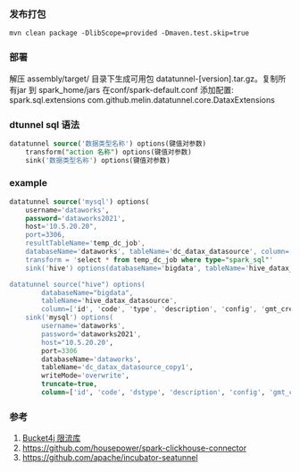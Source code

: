 ### 发布打包
```
mvn clean package -DlibScope=provided -Dmaven.test.skip=true
```

### 部署

解压 assembly/target/ 目录下生成可用包 datatunnel-[version].tar.gz。复制所有jar 到 spark_home/jars 
在conf/spark-default.conf 添加配置: spark.sql.extensions com.github.melin.datatunnel.core.DataxExtensions

### dtunnel sql 语法
```sql
datatunnel source('数据类型名称') options(键值对参数) 
    transform("action 名称") options(键值对参数)
    sink('数据类型名称') options(键值对参数)
```

### example
```sql
datatunnel source('mysql') options(
    username='dataworks',
    password='dataworks2021',
    host='10.5.20.20",
    port=3306,
    resultTableName='temp_dc_job',
    databaseName='dataworks', tableName='dc_datax_datasource', column=["*"])
    transform = 'select * from temp_dc_job where type="spark_sql"'
    sink('hive') options(databaseName='bigdata', tableName='hive_datax_datasource', writeMode='overwrite', column=["*"]);

datatunnel source("hive") options(
        databaseName="bigdata", 
        tableName='hive_datax_datasource', 
        column=['id', 'code', 'type', 'description', 'config', 'gmt_created', 'gmt_modified', 'creater', 'modifier'])
    sink('mysql') options(
        username='dataworks',
        password='dataworks2021',
        host="10.5.20.20',
        port=3306
        databaseName='dataworks', 
        tableName='dc_datax_datasource_copy1', 
        writeMode='overwrite',
        truncate=true,
        column=['id', 'code', 'dstype', 'description', 'config', 'gmt_created', 'gmt_modified', 'creater', 'modifier'])
```

### 参考

1. [Bucket4j 限流库](https://github.com/vladimir-bukhtoyarov/bucket4j)
2. https://github.com/housepower/spark-clickhouse-connector
3. https://github.com/apache/incubator-seatunnel
